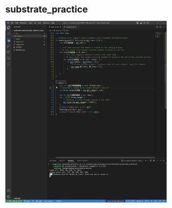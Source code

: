 # substrate_practice
![excute result](https://raw.githubusercontent.com/vfptr/substrate_practice/main/resource/Screenshot%202023-03-17%20005240.png)